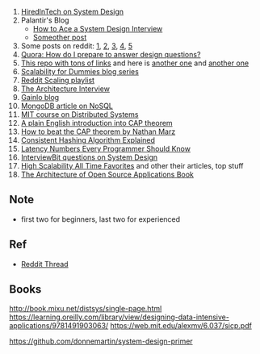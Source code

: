 1. [HiredInTech on System Design](https://www.hiredintech.com/system-design/)
1. Palantir's Blog
     - [How to Ace a System Design Interview](https://www.palantir.com/2011/10/how-to-ace-a-systems-design-interview/)
     - [Someother post](http://web.archive.org/web/20160313091215/https://www.palantir.com/2009/05/bandwidth-isnt-cheap-disk-isnt-cheap-cpu-isnt-cheap/)
1. Some posts on reddit: [1](https://www.reddit.com/r/cscareerquestions/comments/30y89g/how_do_you_answer_interview_questions_on_large/), [2](https://www.reddit.com/r/cscareerquestions/comments/4thln8/would_someone_be_able_to_solve_questions_like_the/d5hx00a), [3](https://www.reddit.com/r/coding/comments/4vm20l/heres_how_architecture_interviews_at_tech/), [4](https://www.reddit.com/r/cscareerquestions/comments/3sm85j/how_to_answer_tech_interview_questions_regarding/), [5](https://www.reddit.com/r/cscareerquestions/comments/3tzhyp/what_are_uber_onsite_interviews_like/cxashic)
1. [Quora: How do I prepare to answer design questions?](https://www.quora.com/How-do-I-prepare-to-answer-design-questions-in-a-technical-interview)
1. [This repo with tons of links](https://github.com/checkcheckzz/system-design-interview) and here is [another one](https://github.com/shashank88/system_design) and [another one](https://github.com/jdsutton/Technical-Interview-Megarepo/tree/master/System%20Design)
1. [Scalability for Dummies blog series](http://www.lecloud.net/tagged/scalability)
1. [Reddit Scaling playlist](https://www.youtube.com/watch?v=pjNTgULVVf4&list=PLVi1LmRuKQ0NINQfjKLVen7J2lZFL35wP&index=1)
1. [The Architecture Interview](http://www.susanjfowler.com/blog/2016/10/7/the-architecture-interview)
1. [Gainlo blog](http://blog.gainlo.co/)
1. [MongoDB article on NoSQL](https://www.mongodb.com/nosql-explained)
1. [MIT course on Distributed Systems](http://web.mit.edu/6.033/www/)
1. [A plain English introduction into CAP theorem](http://ksat.me/a-plain-english-introduction-to-cap-theorem/)
1. [How to beat the CAP theorem by Nathan Marz](http://nathanmarz.com/blog/how-to-beat-the-cap-theorem.html)
1. [Consistent Hashing Algorithm Explained](https://ihong5.wordpress.com/2014/08/19/consistent-hashing-algorithm/)
1. [Latency Numbers Every Programmer Should Know](https://gist.github.com/jboner/2841832)
1. [InterviewBit questions on System Design](https://www.interviewbit.com/courses/system-design/)
1. [High Scalability All Time Favorites](http://highscalability.com/all-time-favorites/) and other their articles, top stuff
1. [The Architecture of Open Source Applications Book](http://aosabook.org/en/index.html)

## Note

- first two for beginners, last two for experienced

## Ref
- [Reddit Thread](https://www.reddit.com/r/cscareerquestions/comments/5u825g/resources_on_learning_system_design_and_data/)

## Books

http://book.mixu.net/distsys/single-page.html
https://learning.oreilly.com/library/view/designing-data-intensive-applications/9781491903063/
https://web.mit.edu/alexmv/6.037/sicp.pdf

https://github.com/donnemartin/system-design-primer